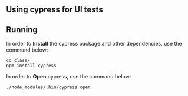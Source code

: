 ## **Using cypress for UI tests**

## Running

In order to **Install** the cypress package and other dependencies, use the command below:

```shell
cd class/
npm install cypress
```

In order to **Open** cypress, use the command below:

```shell
./node_modules/.bin/cypress open
```